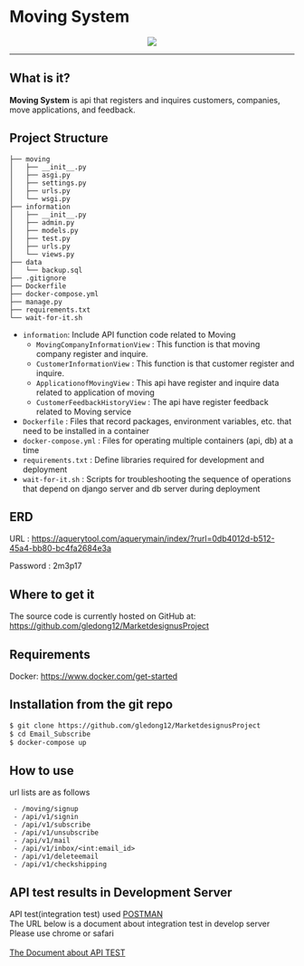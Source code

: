 # Moving System
<div align="center">
  <img src="https://images.velog.io/images/eagle5424/post/f697d2e4-fbed-4c9f-a814-c424f82de3b8/1.png"><br>
</div>



----------
## What is it?
**Moving System** is api that registers and inquires customers, companies, move applications, and feedback.

## Project Structure
```
├── moving
│   ├── __init__.py
│   ├── asgi.py
│   ├── settings.py
│   ├── urls.py
│   └── wsgi.py
├── information
│   ├── __init__.py
│   ├── admin.py
│   ├── models.py
│   ├── test.py
│   ├── urls.py
│   └── views.py
├── data
│   └── backup.sql
├── .gitignore
├── Dockerfile
├── docker-compose.yml
├── manage.py
├── requirements.txt
└── wait-for-it.sh
```
* `information`: Include API function code related to Moving
    * `MovingCompanyInformationView` : This function is that moving company register and inquire.
    * `CustomerInformationView` : This function is that customer register and inquire. 
    * `ApplicationofMovingView` : This api have register and inquire data related to application of moving
    * `CustomerFeedbackHistoryView` : The api have register feedback related to Moving service
* `Dockerfile` : Files that record packages, environment variables, etc. that need to be installed in a container
* `docker-compose.yml` : Files for operating multiple containers (api, db) at a time
* `requirements.txt` : Define libraries required for development and deployment
* `wait-for-it.sh` : Scripts for troubleshooting the sequence of operations that depend on django server and db server during deployment

## ERD
URL : https://aquerytool.com/aquerymain/index/?rurl=0db4012d-b512-45a4-bb80-bc4fa2684e3a

Password : 2m3p17

## Where to get it
The source code is currently hosted on GitHub at:
https://github.com/gledong12/MarketdesignusProject

## Requirements
Docker: https://www.docker.com/get-started

## Installation from the git repo
```sh
$ git clone https://github.com/gledong12/MarketdesignusProject
$ cd Email_Subscribe
$ docker-compose up
```
## How to use
url lists are as follows
```
 - /moving/signup
 - /api/v1/signin
 - /api/v1/subscribe
 - /api/v1/unsubscribe
 - /api/v1/mail
 - /api/v1/inbox/<int:email_id>
 - /api/v1/deleteemail
 - /api/v1/checkshipping
```
## API test results in Development Server
API test(integration test) used [POSTMAN](https://www.postman.com)<br>
The URL below is a document about integration test in develop server<br>
Please use chrome or safari<br><br>
[The Document about API TEST](https://documenter.getpostman.com/view/14893614/TzefC4wM)

